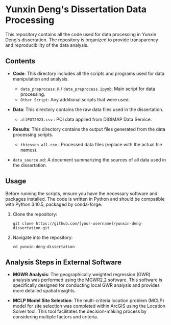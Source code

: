 # Yunxin Deng's Dissertation Data Processing

This repository contains all the code used for data processing in Yunxin Deng's dissertation. The repository is organized to provide transparency and reproducibility of the data analysis.

## Contents

- **Code**: This directory includes all the scripts and programs used for data manipulation and analysis.
  - `data_preprocess.R` / `data_preprocess.ipynb`: Main script for data processing.
  - `Other Script`: Any additional scripts that were used.

- **Data**: This directory contains the raw data files used in the dissertation.
  - `allPOI2023.csv` : POI data applied from DIGIMAP Data Service.

- **Results**: This directory contains the output files generated from the data processing scripts.
  - `thiesson_all.csv` : Processed data files (replace with the actual file names).

- `data_source.md`: A document summarizing the sources of all data used in the dissertation.

## Usage

Before running the scripts, ensure you have the necessary software and packages installed. The code is written in Python and should be compatible with Python 3.10.5, packaged by conda-forge.

1. Clone the repository:
   
   `git clone https://github.com/[your-username]/yunxin-deng-dissertation.git`
   
3. Navigate into the repository:

   `cd yunxin-deng-dissertation`


## Analysis Steps in External Software

- **MGWR Analysis**: The geographically weighted regression (GWR) analysis was performed using the MGWR2.2 software. This software is specifically designed for conducting local GWR analysis and provides more detailed spatial insights.

- **MCLP Model Site Selection**: The multi-criteria location problem (MCLP) model for site selection was completed within ArcGIS using the Location Solver tool. This tool facilitates the decision-making process by considering multiple factors and criteria.
